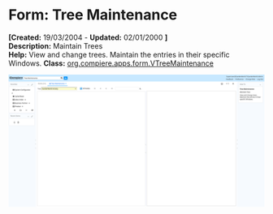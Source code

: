 # Form: Tree Maintenance

**[Created:** 19/03/2004 - **Updated:** 02/01/2000 **]**  
**Description:** Maintain Trees  
**Help:** View and change trees. Maintain the entries in their specific Windows.
**Class:** [org.compiere.apps.form.VTreeMaintenance](https://jenkins.idempiere.org/job/iDempiere12Daily/ws/org.idempiere.javadoc/API/org/compiere/apps/form/VTreeMaintenance.html)

![](/img/docs/manual/TreeMaintenance-Form_iDempiere_v12.0.0.png)

